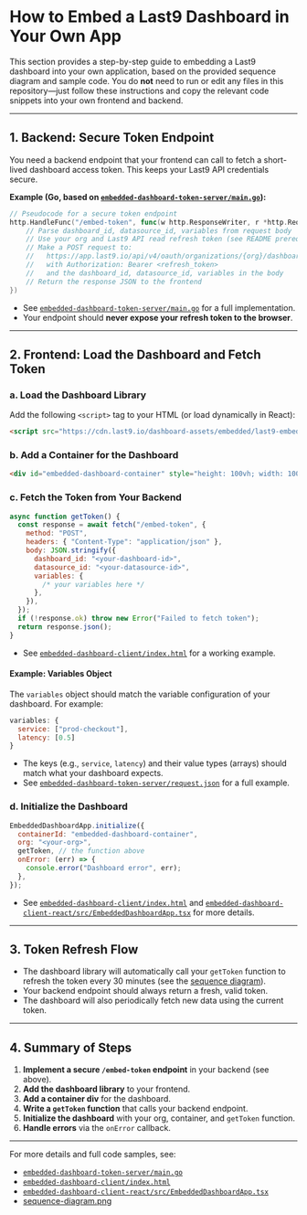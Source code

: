# How to Embed a Last9 Dashboard in Your Own App

This section provides a step-by-step guide to embedding a Last9 dashboard into
your own application, based on the provided sequence diagram and sample code.
You do **not** need to run or edit any files in this repository—just follow
these instructions and copy the relevant code snippets into your own frontend
and backend.

---

## 1. Backend: Secure Token Endpoint

You need a backend endpoint that your frontend can call to fetch a short-lived
dashboard access token. This keeps your Last9 API credentials secure.

**Example (Go, based on
[`embedded-dashboard-token-server/main.go`](embedded-dashboard-token-server/main.go)):**

```go
// Pseudocode for a secure token endpoint
http.HandleFunc("/embed-token", func(w http.ResponseWriter, r *http.Request) {
    // Parse dashboard_id, datasource_id, variables from request body
    // Use your org and Last9 API read refresh token (see README prerequisites)
    // Make a POST request to:
    //   https://app.last9.io/api/v4/oauth/organizations/{org}/dashboard/embed_token
    //   with Authorization: Bearer <refresh_token>
    //   and the dashboard_id, datasource_id, variables in the body
    // Return the response JSON to the frontend
})
```

- See
  [`embedded-dashboard-token-server/main.go`](embedded-dashboard-token-server/main.go)
  for a full implementation.
- Your endpoint should **never expose your refresh token to the browser**.

---

## 2. Frontend: Load the Dashboard and Fetch Token

### a. Load the Dashboard Library

Add the following `<script>` tag to your HTML (or load dynamically in React):

```html
<script src="https://cdn.last9.io/dashboard-assets/embedded/last9-embedded-dashboard.umd-v1.1.js"></script>
```

### b. Add a Container for the Dashboard

```html
<div id="embedded-dashboard-container" style="height: 100vh; width: 100%"></div>
```

### c. Fetch the Token from Your Backend

```js
async function getToken() {
  const response = await fetch("/embed-token", {
    method: "POST",
    headers: { "Content-Type": "application/json" },
    body: JSON.stringify({
      dashboard_id: "<your-dashboard-id>",
      datasource_id: "<your-datasource-id>",
      variables: {
        /* your variables here */
      },
    }),
  });
  if (!response.ok) throw new Error("Failed to fetch token");
  return response.json();
}
```

- See
  [`embedded-dashboard-client/index.html`](embedded-dashboard-client/index.html)
  for a working example.

#### Example: Variables Object

The `variables` object should match the variable configuration of your
dashboard. For example:

```js
variables: {
  service: ["prod-checkout"],
  latency: [0.5]
}
```

- The keys (e.g., `service`, `latency`) and their value types (arrays) should
  match what your dashboard expects.
- See
  [`embedded-dashboard-token-server/request.json`](embedded-dashboard-token-server/request.json)
  for a full example.

### d. Initialize the Dashboard

```js
EmbeddedDashboardApp.initialize({
  containerId: "embedded-dashboard-container",
  org: "<your-org>",
  getToken, // the function above
  onError: (err) => {
    console.error("Dashboard error", err);
  },
});
```

- See
  [`embedded-dashboard-client/index.html`](embedded-dashboard-client/index.html)
  and
  [`embedded-dashboard-client-react/src/EmbeddedDashboardApp.tsx`](embedded-dashboard-client-react/src/EmbeddedDashboardApp.tsx)
  for more details.

---

## 3. Token Refresh Flow

- The dashboard library will automatically call your `getToken` function to
  refresh the token every 30 minutes (see the
  [sequence diagram](sequence-diagram.png)).
- Your backend endpoint should always return a fresh, valid token.
- The dashboard will also periodically fetch new data using the current token.

---

## 4. Summary of Steps

1. **Implement a secure `/embed-token` endpoint** in your backend (see above).
2. **Add the dashboard library** to your frontend.
3. **Add a container div** for the dashboard.
4. **Write a `getToken` function** that calls your backend endpoint.
5. **Initialize the dashboard** with your org, container, and `getToken`
   function.
6. **Handle errors** via the `onError` callback.

---

For more details and full code samples, see:

- [`embedded-dashboard-token-server/main.go`](embedded-dashboard-token-server/main.go)
- [`embedded-dashboard-client/index.html`](embedded-dashboard-client/index.html)
- [`embedded-dashboard-client-react/src/EmbeddedDashboardApp.tsx`](embedded-dashboard-client-react/src/EmbeddedDashboardApp.tsx)
- [sequence-diagram.png](sequence-diagram.png)
